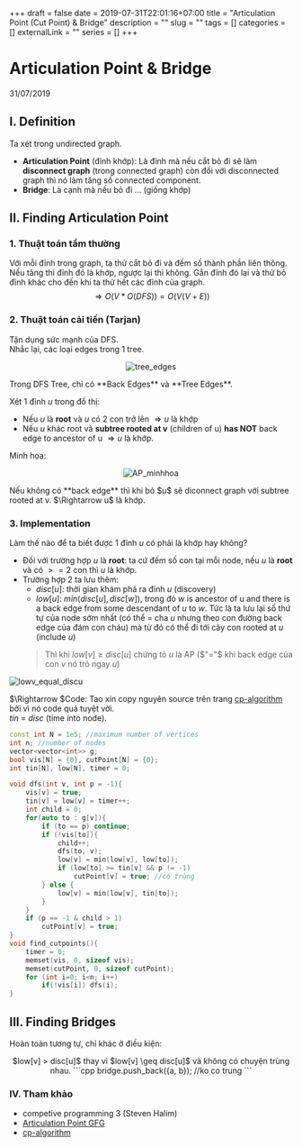 +++ 
draft = false
date = 2019-07-31T22:01:16+07:00
title = "Articulation Point (Cut Point) & Bridge"
description = ""
slug = "" 
tags = []
categories = []
externalLink = ""
series = []
+++
# Articulation Point & Bridge
31/07/2019

## I. Definition
Ta xét trong undirected graph.  

- **Articulation Point** (đỉnh khớp): Là đỉnh mà nếu cắt bỏ đi sẽ làm **disconnect graph** (trong connected graph) còn đối với disconnected graph thì nó làm tăng số connected component.  
- **Bridge**: Là cạnh mà nếu bỏ đi ... (giống khớp)  

## II. Finding Articulation Point
### 1. Thuật toán tầm thường
Với mỗi đỉnh trong graph, ta thử cắt bỏ đi và đếm số thành phần liên thông. Nếu tăng thì đỉnh đó là khớp, ngược lại thì không. Gắn đỉnh đó lại và thử bỏ đỉnh khác cho đến khi ta thử hết các đỉnh của graph.  
$$ \Rightarrow O(V*O(DFS)) = O(V(V+E))$$

### 2. Thuật toán cải tiến (Tarjan)
Tận dụng sức mạnh của DFS.  
Nhắc lại, các loại edges trong 1 tree. 

<center>

![tree_edges](/imgs/Tree_edges.png)
</center>
Trong DFS Tree, chỉ có **Back Edges** và **Tree Edges**.  

Xét 1 đỉnh $u$ trong đồ thị:  

- Nếu $u$ là **root** và $u$ có 2 con trở lên $\Rightarrow u$ là khớp  
- Nếu $u$ khác root và **subtree rooted at v** (children of u) **has NOT** back edge to ancestor of u  $\Rightarrow u$ là khớp.  

Minh họa:  
<center>

![AP_minhhoa](/imgs/AP_minhhoa.jpg)
</center>
Nếu không có **back edge** thì khi bỏ $u$ sẽ diconnect graph với subtree rooted at v. $\Rightarrow u$ là khớp.  

### 3. Implementation
Làm thế nào để ta biết được 1 đỉnh $u$ có phải là khớp hay không?

- Đối với trường hợp $u$ là **root**: ta cứ đếm số con tại mỗi node, nếu $u$ là **root** và có $>=2$ con thì $u$ là khớp.  
- Trường hợp 2 ta lưu thêm:
  + $disc[u]$: thời gian khám phá ra đỉnh $u$ (discovery)
  + $low[u]$: $min(disc[u], disc[w])$, trong đó $w$ is ancestor of u and there is a back edge from some descendant of $u$ to $w$. Tức là ta lưu lại số thứ tự của node sớm nhất (có thể = cha $u$ nhưng theo con đường back edge của đám con cháu) mà từ đó có thể đi tới cây con rooted at $u$ (include $u$)  
  > Thì khi $low[v] \geq disc[u]$ chứng tỏ $u$ là AP ($"="$ khi back edge của con $v$ nó trỏ ngay $u$)  
  <center>

![lowv_equal_discu](/imgs/lowv_equal_discu.jpg)
</center>

$\Rightarrow $Code: Tao xin copy nguyên source trên trang [cp-algorithm](https://cp-algorithms.com/graph/cutpoints.html) bởi vì nó code quá tuyệt vời.  
$tin$ = $disc$ (time into node).  
```cpp
const int N = 1e5; //maximum number of vertices
int n; //number of nodes
vector<vector<int>> g;
bool vis[N] = {0}, cutPoint[N] = {0};
int tin[N], low[N], timer = 0;

void dfs(int v, int p = -1){
    vis[v] = true;
    tin[v] = low[v] = timer++;
    int child = 0;
    for(auto to : g[v]){
        if (to == p) continue;
        if (!vis[to]){
            child++;
            dfs(to, v);
            low[v] = min(low[v], low[to]);
            if (low[to] >= tin[v] && p != -1)
                cutPoint[v] = true; //có trùng
        } else {
            low[v] = min(low[v], tin[to]);
        }
    }
    if (p == -1 & child > 1) 
        cutPoint[v] = true;
}
void find_cutpoints(){
    timer = 0;
    memset(vis, 0, sizeof vis);
    memset(cutPoint, 0, sizeof cutPoint);
    for (int i=0; i<n; i++)
        if(!vis[i]) dfs(i);
}
```
## III. Finding Bridges
Hoàn toàn tương tự, chỉ khác ở điều kiện:  
<center>
$low[v] > disc[u]$ thay vì $low[v] \geq disc[u]$ và không có chuyện trùng nhau.
```cpp
bridge.push_back({a, b}); //ko co trung
```
</center>

### IV. Tham khảo
- competive programming 3 (Steven Halim)
- [Articulation Point GFG](https://www.geeksforgeeks.org/articulation-points-or-cut-vertices-in-a-graph/)
- [cp-algorithm](https://cp-algorithms.com/graph/cutpoints.html)